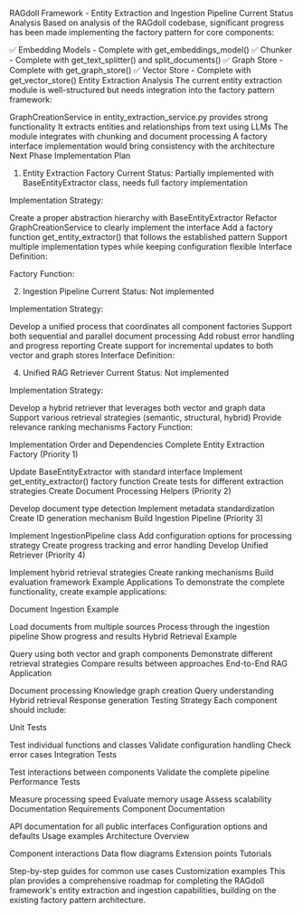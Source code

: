 RAGdoll Framework - Entity Extraction and Ingestion Pipeline
Current Status Analysis
Based on analysis of the RAGdoll codebase, significant progress has been made implementing the factory pattern for core components:

✅ Embedding Models - Complete with get_embeddings_model()
✅ Chunker - Complete with get_text_splitter() and split_documents()
✅ Graph Store - Complete with get_graph_store()
✅ Vector Store - Complete with get_vector_store()
Entity Extraction Analysis
The current entity extraction module is well-structured but needs integration into the factory pattern framework:

GraphCreationService in entity_extraction_service.py provides strong functionality
It extracts entities and relationships from text using LLMs
The module integrates with chunking and document processing
A factory interface implementation would bring consistency with the architecture
Next Phase Implementation Plan
1. Entity Extraction Factory
Current Status: Partially implemented with BaseEntityExtractor class, needs full factory implementation

Implementation Strategy:

Create a proper abstraction hierarchy with BaseEntityExtractor
Refactor GraphCreationService to clearly implement the interface
Add a factory function get_entity_extractor() that follows the established pattern
Support multiple implementation types while keeping configuration flexible
Interface Definition:

Factory Function:

2. Ingestion Pipeline
Current Status: Not implemented

Implementation Strategy:

Develop a unified process that coordinates all component factories
Support both sequential and parallel document processing
Add robust error handling and progress reporting
Create support for incremental updates to both vector and graph stores
Interface Definition:

4. Unified RAG Retriever
Current Status: Not implemented

Implementation Strategy:

Develop a hybrid retriever that leverages both vector and graph data
Support various retrieval strategies (semantic, structural, hybrid)
Provide relevance ranking mechanisms
Factory Function:

Implementation Order and Dependencies
Complete Entity Extraction Factory (Priority 1)

Update BaseEntityExtractor with standard interface
Implement get_entity_extractor() factory function
Create tests for different extraction strategies
Create Document Processing Helpers (Priority 2)

Develop document type detection
Implement metadata standardization
Create ID generation mechanism
Build Ingestion Pipeline (Priority 3)

Implement IngestionPipeline class
Add configuration options for processing strategy
Create progress tracking and error handling
Develop Unified Retriever (Priority 4)

Implement hybrid retrieval strategies
Create ranking mechanisms
Build evaluation framework
Example Applications
To demonstrate the complete functionality, create example applications:

Document Ingestion Example

Load documents from multiple sources
Process through the ingestion pipeline
Show progress and results
Hybrid Retrieval Example

Query using both vector and graph components
Demonstrate different retrieval strategies
Compare results between approaches
End-to-End RAG Application

Document processing
Knowledge graph creation
Query understanding
Hybrid retrieval
Response generation
Testing Strategy
Each component should include:

Unit Tests

Test individual functions and classes
Validate configuration handling
Check error cases
Integration Tests

Test interactions between components
Validate the complete pipeline
Performance Tests

Measure processing speed
Evaluate memory usage
Assess scalability
Documentation Requirements
Component Documentation

API documentation for all public interfaces
Configuration options and defaults
Usage examples
Architecture Overview

Component interactions
Data flow diagrams
Extension points
Tutorials

Step-by-step guides for common use cases
Customization examples
This plan provides a comprehensive roadmap for completing the RAGdoll framework's entity extraction and ingestion capabilities, building on the existing factory pattern architecture.